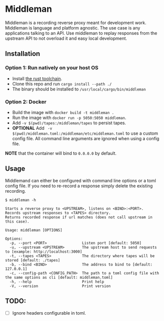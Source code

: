 # Middleman

Middleman is a recording reverse proxy meant for development work.
Middleman is language and platform agnostic.
The use case is any applications talking to an API. Use middleman to replay responses from the upstream API to not overload it and easy local development.

## Installation

### Option 1: Run natively on your host OS

* Install [the rust toolchain](https://www.rust-lang.org/tools/install).
* Clone this repo and run `cargo install --path ./`
* The binary should be installed to `/usr/local/cargo/bin/middleman`

### Option 2: Docker

* Build the image with `docker build -t middleman .`
* Run the image with `docker run -p 5050:5050 middleman`.
* Add `-v $(pwd)/tapes:/middleman/tapes` to persist tapes.
* **OPTIONAL** Add ` -v $(pwd)/middleman.toml:/middleman/etc/middleman.toml` to use a custom config file. All command line arguments are ignored when using a config file.

**NOTE** that the container will bind to `0.0.0.0` by default.

## Usage
Middlemand can either be configured with command line options or a toml config file.
If you need to re-record a response simply delete the existing recording.

```shell
$ middleman -h

Starts a reverse proxy to <UPSTREAM>, listens on <BIND>:<PORT>.
Records upstream responses to <TAPES> directory.
Returns recorded response if url matches (does not call upstream in this case).

Usage: middleman [OPTIONS]

Options:
  -p, --port <PORT>                Listen port [default: 5050]
  -u, --upstream <UPSTREAM>        The upstream host to send requests to [example: http://localhost:3000]
  -t, --tapes <TAPES>              The directory where tapes will be stored [default: ./tapes]
  -b, --bind <BIND>                The address to bind to [default: 127.0.0.1]
  -c, --config-path <CONFIG_PATH>  The path to a toml config file with the same options as cli [default: middleman.toml]
  -h, --help                       Print help
  -V, --version                    Print version
```

## TODO:

- [ ] Ignore headers configurable in toml.
